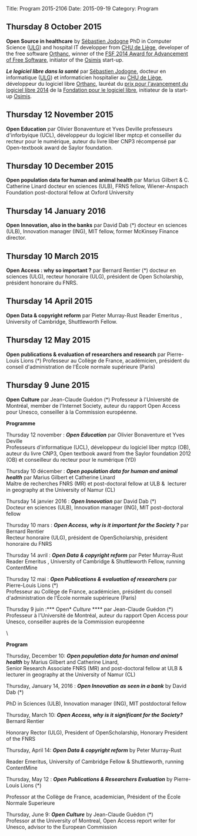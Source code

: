 Title: Program 2015-2106
Date: 2015-09-19
Category: Program

## Thursday 8 October 2015

**Open Source in healthcare** by [Sébastien Jodogne](./SebastienJodogne.md) 
 PhD in Computer Science 
([ULG](http://ulg.ac.be)) and hospital IT developper from [CHU de Liège](http://www.chu.ulg.ac.be/internet/), 
developer of the free software [Orthanc](http://www.orthanc-server.com/), 
winner of the [FSF 2014 Award for Advancement of Free Software](https://www.fsf.org/news/free-software-award-winners),
initiator of the [Osimis](http://osimis.io/) start-up.


***Le logiciel libre dans la santé*** par [Sébastien Jodogne](./SebastienJodogne), 
docteur en informatique ([ULG](http://ulg.ac.be)) et informaticien hospitalier au [CHU de Liège](http://www.chu.ulg.ac.be/internet/), 
développeur du logiciel libre [Orthanc](http://www.orthanc-server.com/), 
lauréat du [prix pour l'avancement du logiciel libre 2014](https://www.fsf.org/news/free-software-award-winners) de la 
[Fondation pour le logiciel libre](http://www.fsf.org), initiateur de la start-up  [Osimis](http://osimis.io/).

##	Thursday 12 November 2015

**Open Education** par Olivier Bonaventure et Yves Deville professeurs d'inforbyique (UCL), développeur du logiciel liber mptcp et conseiller du recteur pour le numérique, auteur du livre liber CNP3 récompensé par Open-textbook award de Saylor foundation.

##	Thursday 10 December 2015

**Open population data for human and animal health** par Marius Gilbert & C. Catherine Linard docteur en sciences (ULB), FRNS fellow, Wiener-Anspach Foundation post-doctoral fellow at Oxford University

##	Thursday 14 January 2016

**Open Innovation, also in the banks** par David Dab (*) docteur en sciences (ULB), Innovation manager (ING), MIT fellow, former McKinsey Finance
director.

##	Thursday 10 March 2015

**Open Access : why so important ?** par Bernard Rentier (*) docteur en sciences (ULG), recteur honoraire (ULG), président de Open Scholarship, président honoraire du FNRS.

##	Thursday 14 April 2015

**Open Data & copyright reform** par Pieter Murray-Rust Reader Emeritus , University of Cambridge, Shuttleworth Fellow.

##	Thursday 12 May 2015

**Open publications & evaluation of researchers and research** par Pierre-Louis Lions (*) Professeur au Collège de France, académicien, président du conseil d'administration de l'École normale supérieure (Paris)

##	Thursday 9 June 2015

**Open Culture** par Jean-Claude Guédon (*) Professeur à l'Université de Montréal, member de l'Internet Society, auteur du rapport Open Access pour Unesco, conseiller à la Commission européenne.

**Programme**


Thursday 12 november : ***Open*** ***Education*** par Olivier Bonaventure
et Yves Deville\
 Professeurs d'informatique (UCL), développeur du logiciel liber mptcp
(OB), auteur du livre CNP3, Open textbook award from the Saylor
foundation 2012 (OB) et conseilleur du recteur pour le numérique (YD)

Thursday 10 décember : ***Open population data for human and animal
health*** par Marius Gilbert et Catherine Linard\
 Maître de recherches FNRS (MR) et post-doctoral fellow at ULB & 
lecturer in geography at the University of Namur (CL)

Thursday 14 janvier 2016 : ***Open Innovation*** par David Dab (\*)\
 Docteur en sciences (ULB), Innovation manager (ING), MIT post-doctoral
fellow

Thursday 10 mars : ***Open Access,*** ***why is it important for the
Society ?*** par Bernard Rentier\
 Recteur honoraire (ULG), président de OpenScholarship, président
honoraire du FNRS

Thursday 14 avril : ***Open Data*** ***& copyright reform*** par Peter
Murray-Rust\
 Reader Emeritus , University of Cambridge & Shuttleworth Fellow,
running ContentMine

Thursday 12 mai : ***Open Publications &*** **e*****valuation of
researchers*** par Pierre-Louis Lions (\*)\
 Professeur au Collège de France, académicien, président du conseil
d'administration de l'École normale supérieure (Paris)

Thursday 9 juin :*** Open* *Culture* **** par Jean-Claude Guédon (\*)\
 Professeur à l'Université de Montréal, auteur du rapport Open Access
pour Unesco, conseiller auprès de la Commission européenne

\

**Program**


Thursday, December 10: ***Open population data for human and animal
health*** by Marius Gilbert and Catherine Linard,\
 Senior Research Associate FNRS (MR) and post-doctoral fellow at ULB &
lecturer in geography at the University of Namur (CL)

Thursday, January 14, 2016 : ***Open Innovation*** ***as seen in a
bank*** by David Dab (\*)

PhD in Sciences (ULB), Innovation manager (ING), MIT postdoctoral fellow

Thursday, March 10: ***Open Access, why is it significant for the
Society?*** Bernard Rentier

Honorary Rector (ULG), President of OpenScholarship, Honorary President
of the FNRS

Thursday, April 14: ***Open Data & copyright reform*** by Peter
Murray-Rust

Reader Emeritus, University of Cambridge Fellow & Shuttleworth, running
ContentMine

Thursday, May 12 : ***Open Publications & Researchers Evaluation*** by
Pierre-Louis Lions (\*)

Professor at the Collège de France, academician, Président of the École
Normale Superieure

Thursday, June 9: ***Open Culture*** by Jean-Claude Guédon (\*)\
 Professor at the University of Montreal, Open Access report writer for
Unesco, advisor to the European Commission
